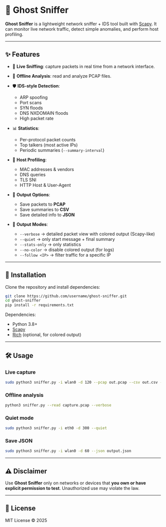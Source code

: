 # 👻 Ghost Sniffer

**Ghost Sniffer** is a lightweight network sniffer + IDS tool built with [Scapy](https://scapy.net/).
It can monitor live network traffic, detect simple anomalies, and perform host profiling.

---

## ✨ Features

* 🔎 **Live Sniffing**: capture packets in real time from a network interface.
* 📂 **Offline Analysis**: read and analyze PCAP files.
* 🛡️ **IDS-style Detection**:

  * ARP spoofing
  * Port scans
  * SYN floods
  * DNS NXDOMAIN floods
  * High packet rate
* 📊 **Statistics**:

  * Per-protocol packet counts
  * Top talkers (most active IPs)
  * Periodic summaries (`--summary-interval`)
* 🧩 **Host Profiling**:

  * MAC addresses & vendors
  * DNS queries
  * TLS SNI
  * HTTP Host & User-Agent
* 💾 **Output Options**:

  * Save packets to **PCAP**
  * Save summaries to **CSV**
  * Save detailed info to **JSON**
* 🎨 **Output Modes**:

  * `--verbose` → detailed packet view with colored output (Scapy-like)
  * `--quiet` → only start message + final summary
  * `--stats-only` → only statistics
  * `--no-color` → disable colored output (for logs)
  * `--follow <IP>` → filter traffic for a specific IP

---

## 🚀 Installation

Clone the repository and install dependencies:

```bash
git clone https://github.com/username/ghost-sniffer.git
cd ghost-sniffer
pip install -r requirements.txt
```

Dependencies:

* Python 3.8+
* [Scapy](https://scapy.net/)
* [Rich](https://github.com/Textualize/rich) (optional, for colored output)

---

## 🛠️ Usage

### Live capture

```bash
sudo python3 sniffer.py -i wlan0 -d 120 --pcap out.pcap --csv out.csv --verbose
```

### Offline analysis

```bash
python3 sniffer.py --read capture.pcap --verbose
```

### Quiet mode

```bash
sudo python3 sniffer.py -i eth0 -d 300 --quiet
```

### Save JSON

```bash
sudo python3 sniffer.py -i wlan0 -d 60 --json output.json
```

---

## ⚠️ Disclaimer

Use **Ghost Sniffer** only on networks or devices that **you own or have explicit permission to test**.
Unauthorized use may violate the law.

---

## 📜 License

MIT License © 2025
